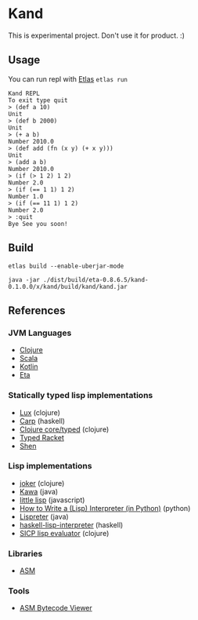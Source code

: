 # Kand

This is experimental project. Don't use it for product. :)
 
## Usage

You can run repl with [Etlas](https://eta-lang.org/docs/user-guides/etlas-user-guide) `etlas run`

```
Kand REPL
To exit type quit
> (def a 10)
Unit
> (def b 2000)
Unit
> (+ a b)
Number 2010.0
> (def add (fn (x y) (+ x y)))
Unit
> (add a b)
Number 2010.0
> (if (> 1 2) 1 2)
Number 2.0
> (if (== 1 1) 1 2)
Number 1.0
> (if (== 11 1) 1 2)
Number 2.0
> :quit
Bye See you soon!
```

## Build

```
etlas build --enable-uberjar-mode

java -jar ./dist/build/eta-0.8.6.5/kand-0.1.0.0/x/kand/build/kand/kand.jar
```

## References

### JVM Languages

- [Clojure](https://github.com/clojure/clojure/)
- [Scala](https://github.com/scala/scala)
- [Kotlin](https://github.com/JetBrains/kotlin)
- [Eta](https://github.com/typelead/eta)

### Statically typed lisp implementations

- [Lux](https://github.com/LuxLang/lux) (clojure)
- [Carp](https://github.com/carp-lang/Carp) (haskell)
- [Clojure core/typed](https://github.com/clojure/core.typed) (clojure)
- [Typed Racket](https://docs.racket-lang.org/ts-guide/)
- [Shen](http://www.shenlanguage.org)

### Lisp implementations

- [joker](https://github.com/candid82/joker) (clojure)
- [Kawa](https://gitlab.com/kashell/Kawa) (java)
- [little lisp](https://github.com/maryrosecook/littlelisp) (javascript)
- [How to Write a (Lisp) Interpreter (in Python)](http://norvig.com/lispy.html) (python)
- [Lispreter](https://github.com/AoHRuthless/Lispreter) (java)
- [haskell-lisp-interpreter](https://github.com/IvanIvanov/haskell-lisp-interpreter) (haskell)
- [SICP lisp evaluator](https://github.com/eunmin/sicp-ch4/blob/master/src/sicp_ch4/core.clj) (clojure)

### Libraries

- [ASM](https://asm.ow2.io)

### Tools

- [ASM Bytecode Viewer](https://plugins.jetbrains.com/plugin/10302-asm-bytecode-viewer)
